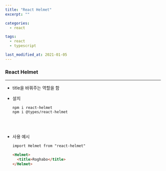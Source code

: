```yaml
---
title: "React Helmet"
excerpt: ""

categories:
  - react

tags:
  - react
  - typescript

last_modified_at: 2021-01-05
---
```


### React Helmet

---

- title을 바꿔주는 역할을 함

- 설치
  ```
  npm i react-helmet
  npm i @types/react-helmet
  ```

<br><br>

- 사용 예시

  ```html
  import Helmet from "react-helmet"

  <Helmet>
    <title>Roghabo</title>
  </Helmet>
  ```
